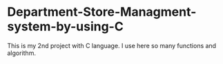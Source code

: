 # Department-Store-Managment-system-by-using-C
This is my 2nd project with C language. I use here so many functions and algorithm. 

